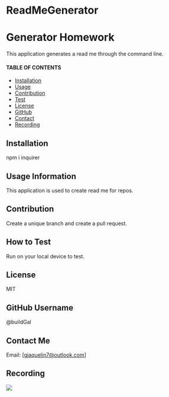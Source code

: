 # ReadMeGenerator 

# Generator Homework
  This application generates a read me through the command line.

  #### TABLE OF CONTENTS 
  * [Installation](#Installation)
  * [Usage](#Usage)
  * [Contribution](#Contribution)
  * [Test](#Test)
  * [License](#License)
  * [GitHub](#GitHub)
  * [Contact](#Contact)
  * [Recording](#Recording)


  ## Installation
  npm i inquirer

  ## Usage Information
   This application is used to create read me for repos.

  ## Contribution 
  Create a unique branch and create a pull request. 

  ## How to Test 
  Run on your local device to test. 

  ## License 
  MIT

  ## GitHub Username 
  @buildGal

  ## Contact Me 
  Email: [gjaquelin7@outlook.com]

  ## Recording
  ![](ReadMeGeneratpr-1609219123120.gif)


